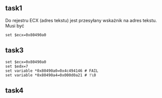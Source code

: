 ## task1

Do rejestru ECX (adres tekstu) jest przesyłany wskażnik na adres tekstu. Musi być

    set $ecx=0x80490a0

## task3

    set $ecx=0x80490a0
    set $edx=7
    set variable *0x80490a0=0x4c494146 # FAIL
    set variable *0x80490a4=0x000d0a21 # !\0

## task4

    